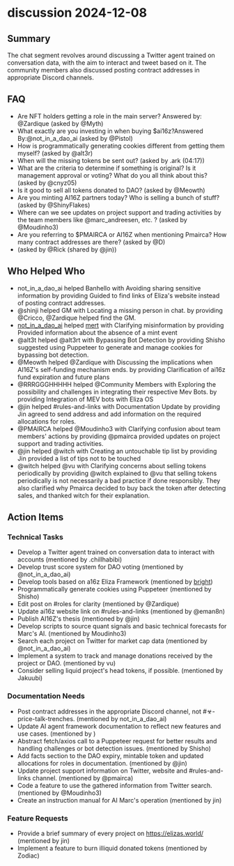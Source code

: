 # discussion 2024-12-08

## Summary

The chat segment revolves around discussing a Twitter agent trained on conversation data, with the aim to interact and tweet based on it. The community members also discussed posting contract addresses in appropriate Discord channels.

## FAQ

- Are NFT holders getting a role in the main server? Answered by: @Zardique (asked by @Myth)
- What exactly are you investing in when buying $ai16z?Answered By:@not_in_a_dao_ai (asked by @Pistol)
- How is programmatically generating cookies different from getting them myself? (asked by @alt3r)
- When will the missing tokens be sent out? (asked by .ark (04:17))
- What are the criteria to determine if something is original? Is it management approval or voting? What do you all think about this? (asked by @cnyz05)
- Is it good to sell all tokens donated to DAO? (asked by @Meowth)
- Are you minting AI16Z partners today? Who is selling a bunch of stuff? (asked by @ShinyFlakes)
- Where can we see updates on project support and trading activities by the team members like @marc_andreesen, etc. ? (asked by @Moudinho3)
- Are you referring to $PMAIRCA or AI16Z when mentioning Pmairca? How many contract addresses are there? (asked by @D)
- (asked by @Rick (shared by @jin))

## Who Helped Who

- not_in_a_dao_ai helped Banhello with Avoiding sharing sensitive information by providing Guided to find links of Eliza's website instead of posting contract addresses.
- @shinji helped GM with Locating a missing person in chat. by providing @Cricco, @Zardique helped find the GM.
- [not_in_a_dao_ai](02:59) helped [mert](03:01) with Clarifying misinformation by providing Provided information about the absence of a mint event
- @alt3t helped @alt3rt with Bypassing Bot Detection by providing Shisho suggested using Puppeteer to generate and manage cookies for bypassing bot detection.
- @Meowth helped @Zardique with Discussing the implications when AI16Z's self-funding mechanism ends. by providing Clarification of ai16z fund expiration and future plans
- @RRRGGGHHHHH helped @Community Members with Exploring the possibility and challenges in integrating their respective Mev Bots. by providing Integration of MEV bots with Eliza OS
- @jin helped #rules-and-links with Documentation Update by providing Jin agreed to send address and add information on the required allocations for roles.
- @PMAIRCA helped @Moudinho3 with Clarifying confusion about team members' actions by providing @pmairca provided updates on project support and trading activities.
- @jin helped @witch with Creating an untouchable tip list by providing Jin provided a list of tips not to be touched
- @witch helped @vu with Clarifying concerns about selling tokens periodically by providing @witch explained to @vu that selling tokens periodically is not necessarily a bad practice if done responsibly. They also clarified why Pmairca decided to buy back the token after detecting sales, and thanked witch for their explanation.

## Action Items

### Technical Tasks

- Develop a Twitter agent trained on conversation data to interact with accounts (mentioned by .chillhabibi)
- Develop trust score system for DAO voting (mentioned by @not_in_a_dao_ai)
- Develop tools based on a16z Eliza Framework (mentioned by [bright](02:45))
- Programmatically generate cookies using Puppeteer (mentioned by Shisho)
- Edit post on #roles for clarity (mentioned by @Zardique)
- Update ai16z website link on #rules-and-links (mentioned by @eman8n)
- Publish AI16Z's thesis (mentioned by @jin)
- Develop scripts to source quant signals and basic technical forecasts for Marc's AI. (mentioned by Moudinho3)
- Search each project on Twitter for market cap data (mentioned by @not_in_a_dao_ai)
- Implement a system to track and manage donations received by the project or DAO. (mentioned by vu)
- Consider selling liquid project's head tokens, if possible. (mentioned by Jakuubi)

### Documentation Needs

- Post contract addresses in the appropriate Discord channel, not #☣-price-talk-trenches. (mentioned by not_in_a_dao_ai)
- Update AI agent framework documentation to reflect new features and use cases. (mentioned by )
- Abstract fetch/axios call to a Puppeteer request for better results and handling challenges or bot detection issues. (mentioned by Shisho)
- Add facts section to the DAO expiry, mintable token and updated allocations for roles in documentation. (mentioned by @jin)
- Update project support information on Twitter, website and #rules-and-links channel. (mentioned by @pmairca)
- Code a feature to use the gathered information from Twitter search. (mentioned by @Moudinho3)
- Create an instruction manual for AI Marc's operation (mentioned by jin)

### Feature Requests

- Provide a brief summary of every project on https://elizas.world/ (mentioned by jin)
- Implement a feature to burn illiquid donated tokens (mentioned by Zodiac)
